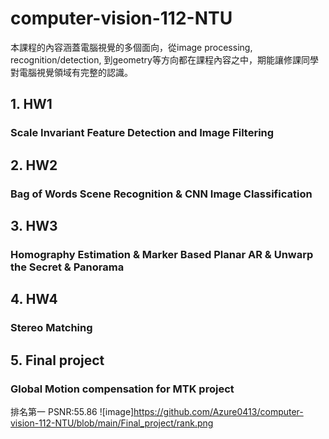 # computer-vision-112-NTU
本課程的內容涵蓋電腦視覺的多個面向，從image processing, recognition/detection, 到geometry等方向都在課程內容之中，期能讓修課同學對電腦視覺領域有完整的認識。 

## 1. HW1
### Scale Invariant Feature Detection and Image Filtering

## 2. HW2
### Bag of Words Scene Recognition & CNN Image Classification

## 3. HW3
### Homography Estimation & Marker Based Planar AR & Unwarp the Secret & Panorama

## 4. HW4
### Stereo Matching

## 5. Final project
### Global Motion compensation for MTK project
排名第一 PSNR:55.86
![image]https://github.com/Azure0413/computer-vision-112-NTU/blob/main/Final_project/rank.png
